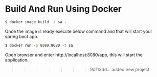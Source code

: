 # Build And Run Using Docker

```bash
$ docker image build -t sa .
```

Once the image is ready execute below command and that will start your spring boot app.

```bash
$ docker run -p 8080:8080 -t sa
```

Open browser and enter http://localhost:8080/app, this will start the application.
>>>>>>> 9df13dd... added new project
